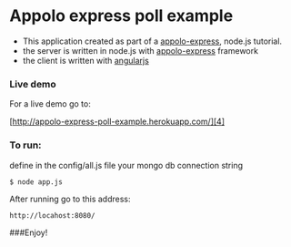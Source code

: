 Appolo express poll example
===

- This application created as part of a [appolo-express][1], node.js tutorial.
- the server is written in node.js with [appolo-express][2] framework
- the client is written with [angularjs][3]

### Live demo

For a live demo go to:

[http://appolo-express-poll-example.herokuapp.com/][4]


### To run:
define in the config/all.js file your mongo db connection string 
	
	$ node app.js
	
After running go to this address:

	http://locahost:8080/
	


	
	
###Enjoy!


  [1]: https://github.com/shmoop207/appolo-express
  [2]: https://github.com/shmoop207/appolo-express
  [3]: https://angularjs.org/
  [4]: http://appolo-express-poll-example.herokuapp.com/
